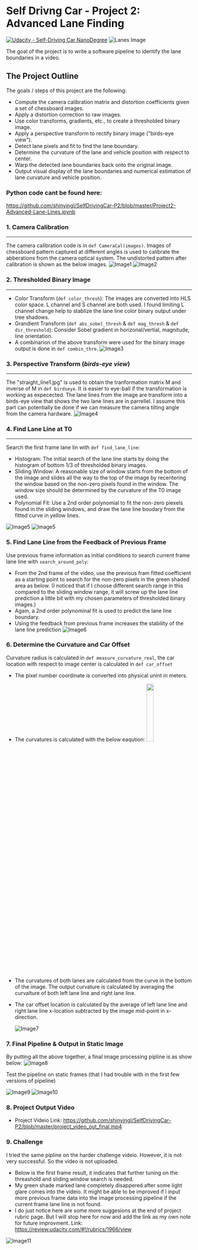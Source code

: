 # Self Drivng Car - Project 2:  Advanced Lane Finding
[![Udacity - Self-Driving Car NanoDegree](https://s3.amazonaws.com/udacity-sdc/github/shield-carnd.svg)](http://www.udacity.com/drive)
![Lanes Image](output_images/08_Final.png)

The goal of the project is to write a software pipeline to identify the lane boundaries in a video. 


The Project Outline
---

The goals / steps of this project are the following:

* Compute the camera calibration matrix and distortion coefficients given a set of chessboard images.
* Apply a distortion correction to raw images.
* Use color transforms, gradients, etc., to create a thresholded binary image.
* Apply a perspective transform to rectify binary image ("birds-eye view").
* Detect lane pixels and fit to find the lane boundary.
* Determine the curvature of the lane and vehicle position with respect to center.
* Warp the detected lane boundaries back onto the original image.
* Output visual display of the lane boundaries and numerical estimation of lane curvature and vehicle position.


### Python code cant be found here: 
https://github.com/shinyingl/SelfDrivingCar-P2/blob/master/Project2-Advanced-Lane-Lines.ipynb

### 1. Camera Calibration
---
The camera calibration code is in `def CameraCal(images)`. Images of chessboard pattern captured at different angles is used to calibrate the abberations from the camera optical system. The undistorted pattern after calibration is shown as the below images.
![Image1](output_images/01_Undistrot.png)
![Image2](output_images/02_Undistrot.png)

### 2. Thresholded Binary Image
---
- Color Transform (`def color_thresh`): The images are converted into HLS color space. L channel and S channel are both used. I found limiting L channel change help to stablize the lane line color binary output under tree shadows. 
- Grandient Transform (`def abs_sobel_thresh` & `def mag_thresh` & `def dir_threshold`): Consider Sobel gradient in horizonal/vertial, magnitude, line orientation. 
- A combinarion of the above transform were used for the binary image output is done in `def combin_thre`.
![Image3](output_images/03_CombinedThreshold.png)

### 3. Perspective Transform (*birds-eye view*)
---
The "straight_line1.jpg" is used to obtain the tranformation matrix M and inverse of M in `def birdseye`. It is easier to eye-ball if the transformation is working as expecected. The lane lines from the image are transform into a birds-eye view that shows the two lane lines are in parrellel. I assume this part can potentially be done if we can measure the camera tilting angle from the camera hardware. 
![Image4](output_images/04_BirdsEyeView.png)

### 4. Find Lane Line at T0
---
Search the first frame lane lin with `def find_lane_line`:
- Histogram: The initial search of the lane line starts by doing the histogram of bottom 1/3 of thresholded binary images. 
- Sliding Window: A reasonable size of window starts from the bottom of the image and slides all the way to the top of the image by recentering the window based on the non-zero pixels found in the window. The window size should be determined by the curvature of the T0 image used.
- Polynomial Fit: Use a 2nd order polynomial to fit the non-zero piexels found in the sliding windows, and draw the lane line boudary from the fitted curve in yellow lines. 

![Image5](output_images/05_FindLaneBoundary.png)   ![Image5](output_images/05_Histogram.png)

### 5. Find Lane Line from the Feedback of Previous Frame
Use previous frame information as initial conditions to search current frame lane line with `search_around_poly`:
- From the 2nd frame of the video, use the previous fram fitted coefficient as a starting point to search for the non-zero pixels in the green shaded area as below. (I noticed that if I choose different search range in this compared to the sliding window range, it will screw up the lane line prediction a little bit with my chosen parameters of thresholded binary images.) 
- Again, a 2nd order polynominal fit is used to predict the lane line boundary. 
- Using the feedback from previous frame increases the stability of the lane line prediction
![Image6](output_images/06_FindLaneBoundary.png)

### 6. Determine the Curvature and Car Offset
Curvature radius is calculated in `def measure_curvature_real`, the car location with respect to image center is calculated in  `def car_offset`
- The pixel number coordinate is converted into physical unint in meters.
- The curvatures is calculated with the below eaqution: <img src="output_images/11_Curvature.png" width="20%">
- The curvatures of both lanes are calculated from the curve in the bottom of the image. The output curvature is calculated by averaging the curvalture of both left lane line and right lane line.
- The car offset location is calculated by the average of left lane line and right lane line x-location subtracted by the image mid-point in x-direction.

  ![Image7](output_images/07_NumericalOutput.png)

### 7. Final Pipeline & Output in Static Image
By putting all the above together, a final image processing pipline is as show below:
![Image8](output_images/10_Pipeline.png)

Test the pipeline on static frames (that I had trouble with in the first few versions of pipeline)

![Image9](output_images/09_Issue2.png) ![Image10](output_images/09_Issue1.png) 

### 8. Project Output Video
- Project Videio Link: https://github.com/shinyingl/SelfDrivingCar-P2/blob/master/project_video_out_final.mp4

### 9. Challenge
I tried the same pipline on the harder challenge videio. However, it is not very successful. So the video is not uploaded. 
- Below is the first frame result, it indicates that further tuning on the threashold and sliding window search is needed. 
- My green shade marked lane completely disappered after some light glare comes into the videio. It might be able to be improved if I input more previous frame data into the image processing pipeline if the current frame lane line is not found. 
- I do just notice here are some more suggesions at the end of project rubric page. But I will stop here for now and add the link as my own note for future improvment. Link: https://review.udacity.com/#!/rubrics/1966/view

![Image11](output_images/12_Challenge.png) 

